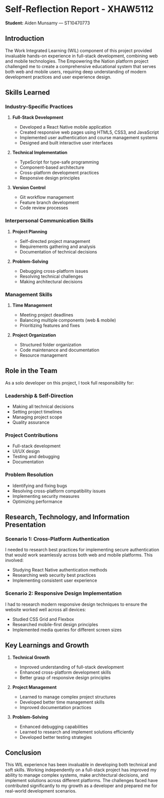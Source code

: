 # Self-Reflection Report - XHAW5112
**Student:** Aiden Munsamy — ST10470773

## Introduction
The Work Integrated Learning (WIL) component of this project provided invaluable hands-on experience in full-stack development, combining web and mobile technologies. The Empowering the Nation platform project challenged me to create a comprehensive educational system that serves both web and mobile users, requiring deep understanding of modern development practices and user experience design.

## Skills Learned

### Industry-Specific Practices
1. **Full-Stack Development**
   - Developed a React Native mobile application
   - Created responsive web pages using HTML5, CSS3, and JavaScript
   - Implemented user authentication and course management systems
   - Designed and built interactive user interfaces

2. **Technical Implementation**
   - TypeScript for type-safe programming
   - Component-based architecture
   - Cross-platform development practices
   - Responsive design principles

3. **Version Control**
   - Git workflow management
   - Feature branch development
   - Code review processes

### Interpersonal Communication Skills
1. **Project Planning**
   - Self-directed project management
   - Requirements gathering and analysis
   - Documentation of technical decisions

2. **Problem-Solving**
   - Debugging cross-platform issues
   - Resolving technical challenges
   - Making architectural decisions

### Management Skills
1. **Time Management**
   - Meeting project deadlines
   - Balancing multiple components (web & mobile)
   - Prioritizing features and fixes

2. **Project Organization**
   - Structured folder organization
   - Code maintenance and documentation
   - Resource management

## Role in the Team

As a solo developer on this project, I took full responsibility for:

### Leadership & Self-Direction
- Making all technical decisions
- Setting project timelines
- Managing project scope
- Quality assurance

### Project Contributions
- Full-stack development
- UI/UX design
- Testing and debugging
- Documentation

### Problem Resolution
- Identifying and fixing bugs
- Resolving cross-platform compatibility issues
- Implementing security measures
- Optimizing performance

## Research, Technology, and Information Presentation

### Scenario 1: Cross-Platform Authentication
I needed to research best practices for implementing secure authentication that would work seamlessly across both web and mobile platforms. This involved:
- Studying React Native authentication methods
- Researching web security best practices
- Implementing consistent user experience

### Scenario 2: Responsive Design Implementation
I had to research modern responsive design techniques to ensure the website worked well across all devices:
- Studied CSS Grid and Flexbox
- Researched mobile-first design principles
- Implemented media queries for different screen sizes

## Key Learnings and Growth

1. **Technical Growth**
   - Improved understanding of full-stack development
   - Enhanced cross-platform development skills
   - Better grasp of responsive design principles

2. **Project Management**
   - Learned to manage complex project structures
   - Developed better time management skills
   - Improved documentation practices

3. **Problem-Solving**
   - Enhanced debugging capabilities
   - Learned to research and implement solutions efficiently
   - Developed better testing strategies

## Conclusion

This WIL experience has been invaluable in developing both technical and soft skills. Working independently on a full-stack project has improved my ability to manage complex systems, make architectural decisions, and implement solutions across different platforms. The challenges faced have contributed significantly to my growth as a developer and prepared me for real-world development scenarios.
